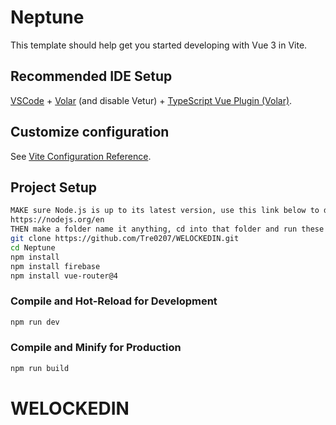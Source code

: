 # Neptune

This template should help get you started developing with Vue 3 in Vite.

## Recommended IDE Setup

[VSCode](https://code.visualstudio.com/) + [Volar](https://marketplace.visualstudio.com/items?itemName=Vue.volar) (and disable Vetur) + [TypeScript Vue Plugin (Volar)](https://marketplace.visualstudio.com/items?itemName=Vue.vscode-typescript-vue-plugin).

## Customize configuration

See [Vite Configuration Reference](https://vitejs.dev/config/).

## Project Setup

```sh
MAKE sure Node.js is up to its latest version, use this link below to download the lastest version of node
https://nodejs.org/en
THEN make a folder name it anything, cd into that folder and run these commands
git clone https://github.com/Tre0207/WELOCKEDIN.git
cd Neptune
npm install
npm install firebase
npm install vue-router@4
```

### Compile and Hot-Reload for Development

```sh
npm run dev
```

### Compile and Minify for Production

```sh
npm run build
```
# WELOCKEDIN
